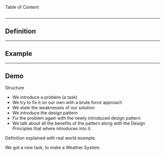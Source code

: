 Table of Content
```toc
```
---
## Definition

---
## Example

---

## Demo

Structure

-   We introduce a problem (a task)
-   We try to fix it on our own with a brute force approach
-   We state the weaknesses of our solution
-   We introduce the design pattern
-   Fix the problem again with the newly introduced design pattern
-   We talk about all the benefits of the pattern along with the Design Principles that where introduces into it.

Definition explained with real world example.

We got a new task, to make a Weather System.